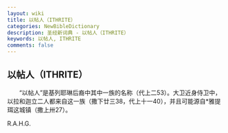 ```yaml
---
layout: wiki
title: 以帖人（ITHRITE）
categories: NewBibleDictionary
description: 圣经新词典 - 以帖人（ITHRITE）
keywords: 以帖人, ITHRITE
comments: false
---
```


## 以帖人（ITHRITE）

　　“以帖人”是基列耶琳后裔中其中一族的名称（代上二53）。大卫近身侍卫中，以拉和迦立二人都来自这一族（撒下廿三38，代上十一40），并且可能源自*雅提珥这城镇（撒上卅27）。

R.A.H.G.










